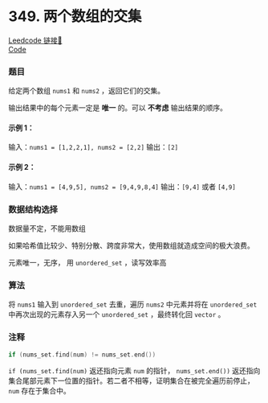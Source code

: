 # 349. 两个数组的交集 

[Leedcode 链接🔗](https://leetcode.cn/problems/intersection-of-two-arrays/description/)  
[Code](https://github.com/alstondu/lc/blob/main/349/349_2.cpp)

### 题目
给定两个数组 ```nums1``` 和 ```nums2``` ，返回它们的交集。

输出结果中的每个元素一定是 **唯一** 的。可以 **不考虑** 输出结果的顺序。

 

#### 示例 1：

输入：```nums1 = [1,2,2,1], nums2 = [2,2]```
输出：```[2]```

#### 示例 2：

输入：```nums1 = [4,9,5], nums2 = [9,4,9,8,4]```
输出：```[9,4]``` 或者 ```[4,9]```


### 数据结构选择
数据量不定，不能用数组

如果哈希值比较少、特别分散、跨度非常大，使用数组就造成空间的极大浪费。

元素唯一，无序， 用 ```unordered_set``` ，读写效率高

### 算法

将 ```nums1``` 输入到 ```unordered_set``` 去重，遍历 ```nums2``` 中元素并将在 ```unordered_set``` 中再次出现的元素存入另一个 ```unordered_set``` ，最终转化回 ```vector``` 。

### 注释

```c++
if (nums_set.find(num) != nums_set.end())
```
```if (nums_set.find(num)``` 返还指向元素 ```num``` 的指针， ```nums_set.end())``` 返还指向集合尾部元素下一位置的指针。若二者不相等，证明集合在被完全遍历前停止，```num``` 存在于集合中。
